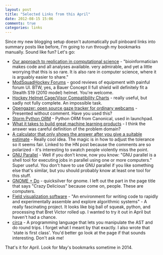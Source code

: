```yaml
---
layout: post
title: "Selected Links from this April"
date: 2012-08-15 15:06
comments: true
categories: links
---
```


Since my new blogging setup doesn't automatically pull pinboard links
into summary posts like before, I'm going to run through my bookmarks
manually. Sound like fun? Let's go:

* [Our approach to replication in computational science](http://ivory.idyll.org/blog/apr-12/replication-i) - "bioinformatician makes code and all analyses available. very admirable, and yet a little worrying that this is so rare. It is also rare in computer science, where it is arguably easier to share."
* [ModSquadHockey Forums](http://www.modsquadhockey.com/forums/) - good reviews of equipment with painful forum UI. BTW, yes, a Bauer Concept II full shield will definitely fit a Stealth S19 (2010 model) helmet. You're welcome.
* [Hockey Helmet Cage/Visor Compatibility Charts](http://www.hockeymonkey.com/helmet-compatibility-charts.html) - really useful, but sadly not fully complete. An impossible task.
* [Opengazer: open source gaze tracker for ordinary webcams](http://www.inference.phy.cam.ac.uk/opengazer/) - Presented without comment. Have you used this?
* [Storm Python ORM](https://storm.canonical.com/) - Python ORM from Canonical, used in launchpad.
* [What it takes to build great machine learning products](http://radar.oreilly.com/2012/04/great-machine-learning-products.html) - I think the answer was careful definition of the problem domain?
* [A calculator that only shows the answer after you give a suitable estimate](http://news.ycombinator.com/item?id=3851691) - Really cool idea. The magic is in how to adjust the tolerance so it seems fair. Linked to the HN post because the comments are so polarized - it's interesting to swatch people violently miss the point.
* [GNU Parallel](http://www.gnu.org/software/parallel/) - Well if you don't know, now you know: "GNU parallel is a shell tool for executing jobs in parallel using one or more computers." Super useful. You don't have to use GNU parallel if you like something else that's similar, but you should probably know at least one tool for this stuff.
* [GNOME + Do](http://do.cooperteam.net/) - quicksilver for gnome. I left out the part in the page title that says "Crazy Delicious" because come on, people. These are computers.
* [Field visualization software](http://openendedgroup.com/field/) - "An environment for writing code to rapidly and experimentally assemble and explore algorithmic systems" - A really fascinating project. It looks like big ball of squeak, python, and processing that Bret Victor rolled up. I wanted to try it out in April but haven't had a chance.
* [circa](http://circa-lang.org/about/introduction.html) - A programming language that lets you manipulate the AST and do round trips. I forget what I meant by that exactly. I also wrote that 'state is first class'. You'd better go look at the page if that sounds interesting. Don't ask me!


That's it for April. Look for May's bookmarks sometime in 2014.